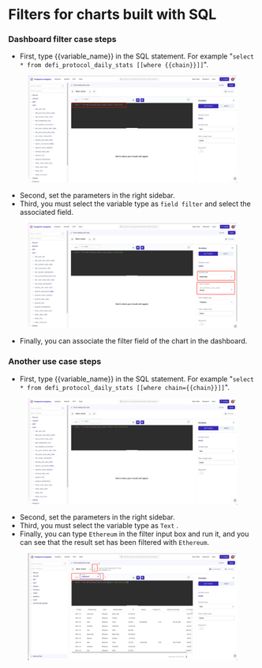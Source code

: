 # Filters for charts built with SQL

### Dashboard filter case steps

* First, type \{{variable\_name\}} in the SQL statement. For example "`select * from defi_protocol_daily_stats [[where {{chain}}]]`".

<figure><img src="../../../../.gitbook/assets/image (7).png" alt=""><figcaption></figcaption></figure>

* Second, set the parameters in the right sidebar.
* Third, you must select the variable type as `field filter` and select the associated field.&#x20;

<figure><img src="../../../../.gitbook/assets/image (6).png" alt=""><figcaption></figcaption></figure>

* Finally, you can associate the filter field of the chart in the dashboard.

### Another use case steps

* First, type \{{variable\_name\}} in the SQL statement. For example "`select * from defi_protocol_daily_stats [[where chain={{chain}}]]`".

<figure><img src="../../../../.gitbook/assets/image (8).png" alt=""><figcaption></figcaption></figure>

* Second, set the parameters in the right sidebar.
* Third, you must select the variable type as `Text` .&#x20;
* Finally, you can type `Ethereum` in the filter input box and run it, and you can see that the result set has been filtered with `Ethereum`.

<figure><img src="../../../../.gitbook/assets/image (1).png" alt=""><figcaption></figcaption></figure>
